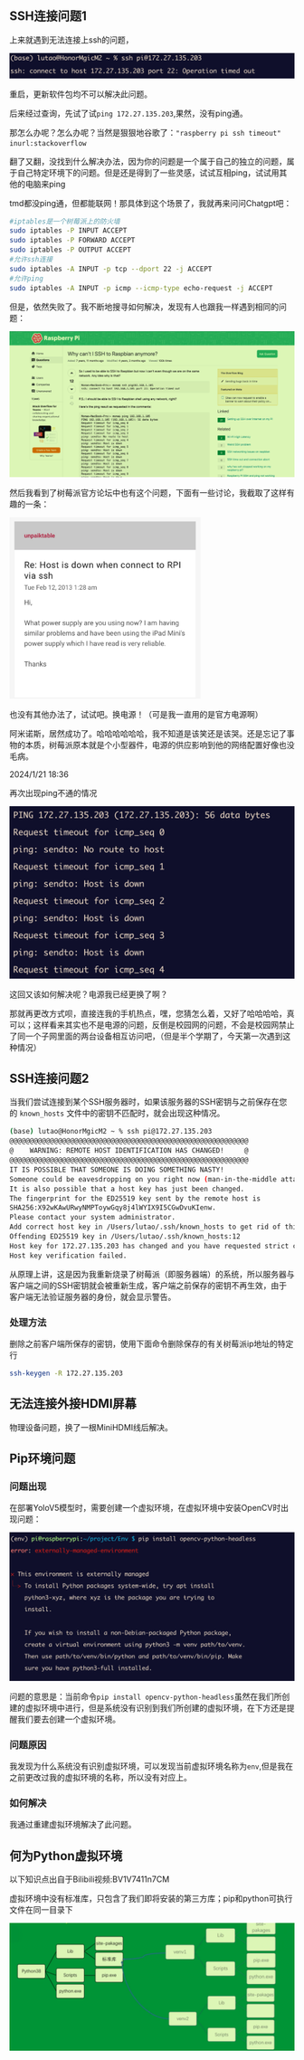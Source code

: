 ## SSH连接问题1

上来就遇到无法连接上ssh的问题，

![image-20240122110721619](../../Pic/image-20240122110721619.png)

重启，更新软件包均不可以解决此问题。

后来经过查询，先试了试`ping 172.27.135.203`,果然，没有ping通。

那怎么办呢？怎么办呢？当然是狠狠地谷歌了：`"raspberry pi ssh timeout"  inurl:stackoverflow` 

翻了又翻，没找到什么解决办法，因为你的问题是一个属于自己的独立的问题，属于自己特定环境下的问题。但是还是得到了一些灵感，试试互相ping，试试用其他的电脑来ping

tmd都没ping通，但都能联网！那具体到这个场景了，我就再来问问Chatgpt吧：

```bash
#iptables是一个树莓派上的防火墙
sudo iptables -P INPUT ACCEPT
sudo iptables -P FORWARD ACCEPT
sudo iptables -P OUTPUT ACCEPT
#允许ssh连接
sudo iptables -A INPUT -p tcp --dport 22 -j ACCEPT
#允许ping
sudo iptables -A INPUT -p icmp --icmp-type echo-request -j ACCEPT

```

但是，依然失败了。我不断地搜寻如何解决，发现有人也跟我一样遇到相同的问题：

<img src="../../Pic/image-20240122162341795.png" alt="image-20240122162341795" style="zoom:50%;" />

然后我看到了树莓派官方论坛中也有这个问题，下面有一些讨论，我截取了这样有趣的一条：

<img src="../../Pic/image-20240122162249278.png" alt="image-20240122162249278" style="zoom:33%;" />

也没有其他办法了，试试吧。换电源！（可是我一直用的是官方电源啊）

阿米诺斯，居然成功了。哈哈哈哈哈哈，我不知道是该笑还是该哭。还是忘记了事物的本质，树莓派原本就是个小型器件，电源的供应影响到他的网络配置好像也没毛病。

2024/1/21 18:36

再次出现ping不通的情况

<img src="../../Pic/image-20240122183637587.png" alt="image-20240122183637587" style="zoom:50%;" />

这回又该如何解决呢？电源我已经更换了啊？

那就再更改方式呗，直接连我的手机热点，嘿，您猜怎么着，又好了哈哈哈哈，真可以；这样看来其实也不是电源的问题，反倒是校园网的问题，不会是校园网禁止了同一个子网里面的两台设备相互访问吧，（但是半个学期了，今天第一次遇到这种情况）

## SSH连接问题2

当我们尝试连接到某个SSH服务器时，如果该服务器的SSH密钥与之前保存在您的 `known_hosts` 文件中的密钥不匹配时，就会出现这种情况。

```bash
(base) lutao@HonorMgicM2 ~ % ssh pi@172.27.135.203
@@@@@@@@@@@@@@@@@@@@@@@@@@@@@@@@@@@@@@@@@@@@@@@@@@@@@@@@@@@
@    WARNING: REMOTE HOST IDENTIFICATION HAS CHANGED!     @
@@@@@@@@@@@@@@@@@@@@@@@@@@@@@@@@@@@@@@@@@@@@@@@@@@@@@@@@@@@
IT IS POSSIBLE THAT SOMEONE IS DOING SOMETHING NASTY!
Someone could be eavesdropping on you right now (man-in-the-middle attack)!
It is also possible that a host key has just been changed.
The fingerprint for the ED25519 key sent by the remote host is
SHA256:X92wKAwURwyNMPToywGqy8j4lWYIX9I5CGwDvuKIenw.
Please contact your system administrator.
Add correct host key in /Users/lutao/.ssh/known_hosts to get rid of this message.
Offending ED25519 key in /Users/lutao/.ssh/known_hosts:12
Host key for 172.27.135.203 has changed and you have requested strict checking.
Host key verification failed.
```

从原理上讲，这是因为我重新烧录了树莓派（即服务器端）的系统，所以服务器与客户端之间的SSH密钥就会被重新生成，客户端之前保存的密钥不再生效，由于客户端无法验证服务器的身份，就会显示警告。

### 处理方法

删除之前客户端所保存的密钥，使用下面命令删除保存的有关树莓派ip地址的特定行

```bash
ssh-keygen -R 172.27.135.203
```

## 无法连接外接HDMI屏幕

物理设备问题，换了一根MiniHDMI线后解决。

## Pip环境问题

### 问题出现

在部署YoloV5模型时，需要创建一个虚拟环境，在虚拟环境中安装OpenCV时出现问题：

<img src="../../Pic/image-20240211095652759.png" alt="image-20240211095652759" style="zoom:50%;" />

问题的意思是：当前命令`pip install opencv-python-headless`虽然在我们所创建的虚拟环境中进行，但是系统没有识别到我们所创建的虚拟环境，在下方还是提醒我们要去创建一个虚拟环境。

### 问题原因

我发现为什么系统没有识别虚拟环境，可以发现当前虚拟环境名称为`env`,但是我在之前更改过我的虚拟环境的名称，所以没有对应上。

### 如何解决

我通过重建虚拟环境解决了此问题。

## 何为Python虚拟环境

以下知识点出自于Bilibili视频:BV1V7411n7CM

虚拟环境中没有标准库，只包含了我们即将安装的第三方库；pip和python可执行文件在同一目录下

<img src="../../Pic/image-20240211182107213.png" alt="image-20240211182107213" style="zoom:50%;" />

